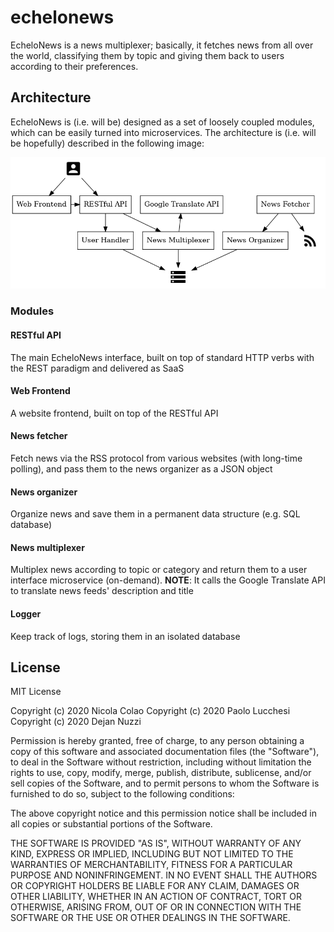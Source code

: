 # echelonews

EcheloNews is a news multiplexer; basically, it fetches news from all over the
world, classifying them by topic and giving them back to users according to
their preferences.

## Architecture

EcheloNews is (i.e. will be) designed as a set of loosely coupled modules,
which can be easily turned into microservices. The architecture is (i.e. will
be hopefully) described in the following image:

<p align="center">
  <img src="architecture/architecture.png" />
</p>

### Modules

#### RESTful API
The main EcheloNews interface, built on top of standard HTTP verbs with the
REST paradigm and delivered as SaaS

#### Web Frontend
A website frontend, built on top of the RESTful API

#### News fetcher
Fetch news via the RSS protocol from various websites (with long-time
polling), and pass them to the news organizer as a JSON object

#### News organizer
Organize news and save them in a permanent data structure (e.g. SQL database)

#### News multiplexer
Multiplex news according to topic or category and return them to a user
interface microservice (on-demand).
**NOTE**: It calls the Google Translate API to translate news feeds'
description and title

#### Logger
Keep track of logs, storing them in an isolated database


## License

MIT License

Copyright (c) 2020 Nicola Colao
Copyright (c) 2020 Paolo Lucchesi
Copyright (c) 2020 Dejan Nuzzi

Permission is hereby granted, free of charge, to any person obtaining a copy
of this software and associated documentation files (the "Software"), to deal
in the Software without restriction, including without limitation the rights
to use, copy, modify, merge, publish, distribute, sublicense, and/or sell
copies of the Software, and to permit persons to whom the Software is
furnished to do so, subject to the following conditions:

The above copyright notice and this permission notice shall be included in all
copies or substantial portions of the Software.

THE SOFTWARE IS PROVIDED "AS IS", WITHOUT WARRANTY OF ANY KIND, EXPRESS OR
IMPLIED, INCLUDING BUT NOT LIMITED TO THE WARRANTIES OF MERCHANTABILITY,
FITNESS FOR A PARTICULAR PURPOSE AND NONINFRINGEMENT. IN NO EVENT SHALL THE
AUTHORS OR COPYRIGHT HOLDERS BE LIABLE FOR ANY CLAIM, DAMAGES OR OTHER
LIABILITY, WHETHER IN AN ACTION OF CONTRACT, TORT OR OTHERWISE, ARISING FROM,
OUT OF OR IN CONNECTION WITH THE SOFTWARE OR THE USE OR OTHER DEALINGS IN THE
SOFTWARE.
